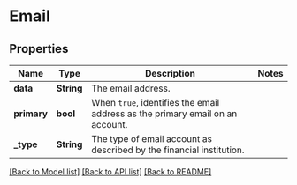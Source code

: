 # Email

## Properties

Name | Type | Description | Notes
------------ | ------------- | ------------- | -------------
**data** | **String** | The email address. | 
**primary** | **bool** | When `true`, identifies the email address as the primary email on an account. | 
**_type** | **String** | The type of email account as described by the financial institution. | 

[[Back to Model list]](../README.md#documentation-for-models) [[Back to API list]](../README.md#documentation-for-api-endpoints) [[Back to README]](../README.md)


